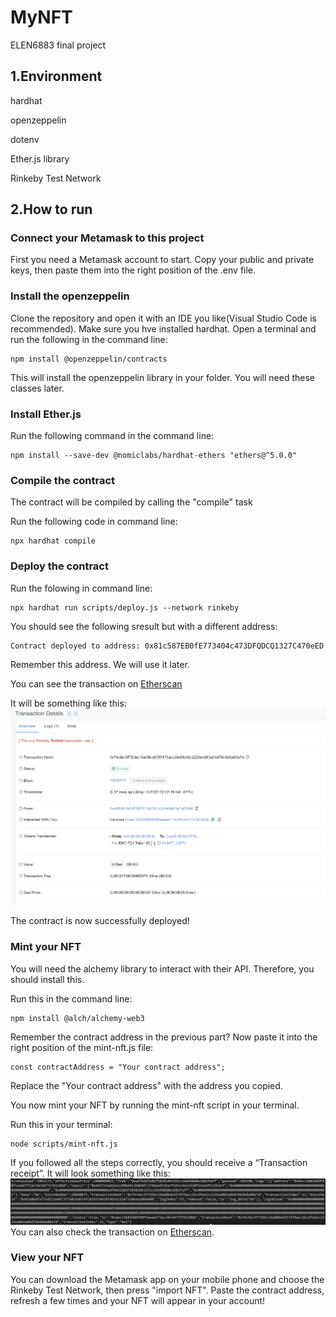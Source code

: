 # MyNFT
ELEN6883 final project

## 1.Environment

hardhat

openzeppelin

dotenv

Ether.js library

Rinkeby Test Network

## 2.How to run
### Connect your Metamask to this project
First you need a Metamask account to start. Copy your public and private keys, then paste them into the right position of the .env file.

### Install the openzeppelin
Clone the repository and open it with an IDE you like(Visual Studio Code is recommended). Make sure you hve installed hardhat. Open a terminal and run the following in the command line:

```
npm install @openzeppelin/contracts
```
This will install the openzeppelin library in your folder. You will need these classes later.

### Install Ether.js
Run the following command in the command line:
```
npm install --save-dev @nomiclabs/hardhat-ethers "ethers@^5.0.0"
```
### Compile the contract
The contract will be compiled by calling the "compile" task

Run the following code in command line:
```
npx hardhat compile
```
### Deploy the contract
Run the folowing in command line:
```
npx hardhat run scripts/deploy.js --network rinkeby
```
You should see the following sresult but with a different address:
```
Contract deployed to address: 0x81c587EB0fE773404c473DFQDCQ1327C470eED
```
Remember this address. We will use it later.

You can see the transaction on [Etherscan](https://etherscan.io/txs)

It will be something like this:
![Etherscan](https://github.com/rtq998916/MyNFT/blob/main/images/Etherscan.png)

The contract is now successfully deployed!

### Mint your NFT
You will need the alchemy library to interact with their API. Therefore, you should install this.

Run this in the command line:
```
npm install @alch/alchemy-web3
```
Remember the contract address in the previous part? Now paste it into the right position of the mint-nft.js file:
```
const contractAddress = "Your contract address";
```
Replace the "Your contract address" with the address you copied.

You now mint your NFT by running the mint-nft script in your terminal.

Run this in your terminal:
```
node scripts/mint-nft.js
```
If you followed all the steps correctly, you should receive a “Transaction receipt”. It will look something like this:
![transaction receipt](https://github.com/rtq998916/MyNFT/blob/main/images/transaction%20receipt.png)
You can also check the transaction on [Etherscan](https://etherscan.io/txs).

### View your NFT
You can download the Metamask app on your mobile phone and choose the Rinkeby Test Network, then press "import NFT". Paste the contract address, refresh a few times and your NFT will appear in your account!

